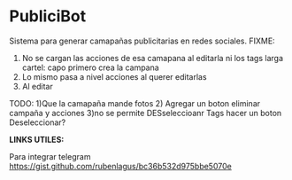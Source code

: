 # PubliciBot
Sistema para generar camapañas publicitarias en redes sociales.
FIXME:

1) No se cargan las acciones de esa camapana al editarla ni los tags larga cartel: capo primero crea la campana
2) Lo mismo pasa a nivel acciones al querer editarlas
3) Al editar






TODO:
1)Que la camapaña mande fotos
2) Agregar un boton eliminar campaña y acciones
3)no se permite DESseleccioanr Tags hacer un boton Deseleccionar?

**LINKS UTILES:**

Para integrar telegram
https://gist.github.com/rubenlagus/bc36b532d975bbe5070e


